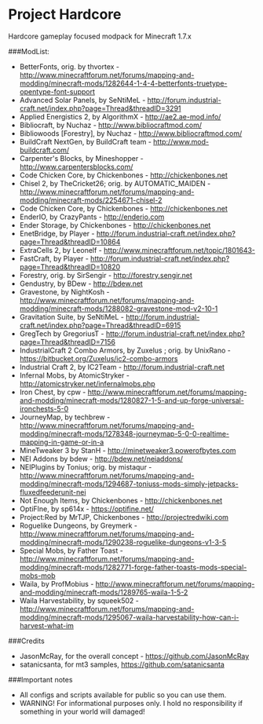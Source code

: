 Project Hardcore
================
Hardcore gameplay focused modpack for Minecraft 1.7.x


###ModList:
* BetterFonts, orig. by thvortex - http://www.minecraftforum.net/forums/mapping-and-modding/minecraft-mods/1282644-1-4-4-betterfonts-truetype-opentype-font-support
* Advanced Solar Panels, by SeNtiMeL - http://forum.industrial-craft.net/index.php?page=Thread&threadID=3291
* Applied Energistics 2, by AlgorithmX - http://ae2.ae-mod.info/
* Bibliocraft, by Nuchaz - http://www.bibliocraftmod.com/
* Bibliowoods [Forestry], by Nuchaz - http://www.bibliocraftmod.com/
* BuildCraft NextGen, by BuildCraft team - http://www.mod-buildcraft.com/
* Carpenter's Blocks, by Mineshopper - http://www.carpentersblocks.com/
* Code Chicken Core, by Chickenbones - http://chickenbones.net
* Chisel 2, by TheCricket26; orig. by AUTOMATIC_MAIDEN - http://www.minecraftforum.net/forums/mapping-and-modding/minecraft-mods/2254671-chisel-2
* Code Chicken Core, by Chickenbones - http://chickenbones.net
* EnderIO, by CrazyPants - http://enderio.com
* Ender Storage, by Chickenbones - http://chickenbones.net
* EnetBridge, by Player - http://forum.industrial-craft.net/index.php?page=Thread&threadID=10864
* ExtraCells 2, by Leonelf - http://www.minecraftforum.net/topic/1801643-
* FastCraft, by Player - http://forum.industrial-craft.net/index.php?page=Thread&threadID=10820
* Forestry, orig. by SirSengir - http://forestry.sengir.net
* Gendustry, by BDew - http://bdew.net
* Gravestone, by NightKosh - http://www.minecraftforum.net/forums/mapping-and-modding/minecraft-mods/1288082-gravestone-mod-v2-10-1
* Gravitation Suite, by SeNtiMeL - http://forum.industrial-craft.net/index.php?page=Thread&threadID=6915
* GregTech by GregoriusT - http://forum.industrial-craft.net/index.php?page=Thread&threadID=7156
* IndustrialCraft 2 Combo Armors, by Zuxelus ; orig. by UnixRano - https://bitbucket.org/Zuxelus/ic2-combo-armors
* Industrial Craft 2, by IC2Team - http://forum.industrial-craft.net
* Infernal Mobs, by AtomicStryker - http://atomicstryker.net/infernalmobs.php
* Iron Chest, by cpw - http://www.minecraftforum.net/forums/mapping-and-modding/minecraft-mods/1280827-1-5-and-up-forge-universal-ironchests-5-0
* JourneyMap, by techbrew - http://www.minecraftforum.net/forums/mapping-and-modding/minecraft-mods/1278348-journeymap-5-0-0-realtime-mapping-in-game-or-in-a
* MineTweaker 3 by StanH - http://minetweaker3.powerofbytes.com
* NEI Addons by bdew - http://bdew.net/neiaddons/
* NEIPlugins by Tonius; orig. by mistaqur - http://www.minecraftforum.net/forums/mapping-and-modding/minecraft-mods/1294687-toniuss-mods-simply-jetpacks-fluxedfeederunit-nei
* Not Enough Items, by Chickenbones - http://chickenbones.net
* OptiFIne, by sp614x - https://optifine.net/
* Project:Red by MrTJP, Chickenbones - http://projectredwiki.com
* Roguelike Dungeons, by Greymerk - http://www.minecraftforum.net/forums/mapping-and-modding/minecraft-mods/1290238-roguelike-dungeons-v1-3-5
* Special Mobs, by Father Toast - http://www.minecraftforum.net/forums/mapping-and-modding/minecraft-mods/1282771-forge-father-toasts-mods-special-mobs-mob
* Waila, by ProfMobius - http://www.minecraftforum.net/forums/mapping-and-modding/minecraft-mods/1289765-waila-1-5-2
* Waila Harvestability, by squeek502 - http://www.minecraftforum.net/forums/mapping-and-modding/minecraft-mods/1295067-waila-harvestability-how-can-i-harvest-what-im


###Credits
* JasonMcRay, for the overall concept - https://github.com/JasonMcRay
* satanicsanta, for mt3 samples, https://github.com/satanicsanta

###Important notes
* All configs and scripts available for public so you can use them.
* WARNING! For informational purposes only. I hold no responsibility if something in your world will damaged!